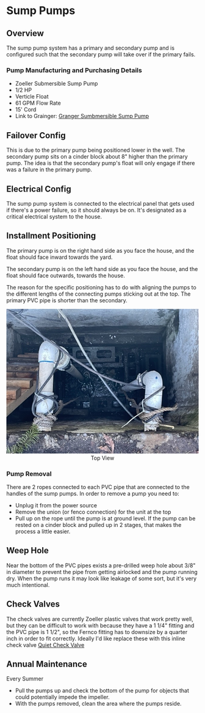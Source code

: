 # Sump Pumps

## Overview
The sump pump system has a primary and secondary pump and is configured such that the secondary pump will take over if the primary fails.  

### Pump Manufacturing and Purchasing Details
- Zoeller Submersible Sump Pump
- 1/2 HP
- Verticle Float
- 61 GPM Flow Rate
- 15' Cord
- Link to Grainger: [Granger Sumbmersible Sump Pump](https://www.grainger.com/product/2P550)


## Failover Config
This is due to the primary pump being positioned lower in the well.  The secondary pump sits on a cinder block about 8" higher than the primary pump.  The idea is that the secondary pump's float will only engage if there was a failure in the primary pump.  

## Electrical Config
The sump pump system is connected to the electrical panel that gets used if there's a power failure, so it should always be on.  It's designated as a critical electrical system to the house. 

## Installment Positioning
The primary pump is on the right hand side as you face the house, and the float should face inward towards the yard.  

The secondary pump is on the left hand side as you face the house, and the float should face outwards, towards the house.  

The reason for the specific positioning has to do with aligning the pumps to the different lengths of the connecting pumps sticking out at the top.  The primary PVC pipe is shorter than the secondary.  

<p 
	align="center">
	<img src="./sump-pumps-1.jpg"``
	<em>Top View</em>
</p>

### Pump Removal
There are 2 ropes connected to each PVC pipe that are connected to the handles of the sump pumps.  In order to remove a pump you need to:

- Unplug it from the power source
- Remove the union (or fenco connection) for the unit at the top
- Pull up on the rope until the pump is at ground level.  If the pump can be rested on a cinder block and pulled up in 2 stages, that makes the process a little easier.  

## Weep Hole 
Near the bottom of the PVC pipes exists a pre-drilled weep hole about 3/8" in diameter to prevent the pipe from getting airlocked and the pump running dry.  When the pump runs it may look like leakage of some sort, but it's very much intentional.  

## Check Valves
The check valves are currently Zoeller plastic valves that work pretty well, but they can be difficult to work with because they have a 1 1/4" fitting and the PVC pipe is 1 1/2", so the Fernco fitting has to downsize by a quarter inch in order to fit correctly.  Ideally I'd like replace these with this inline check valve
[Quiet Check Valve](https://www.amazon.com/1-5-Quiet-Union-Check-Valve/dp/B0078RQ9T4/ref=sr_1_12?crid=1RPKGPY8E2FGZ&keywords=quiet+check+valve+1+1%2F2+inch&qid=1672598250&sprefix=the+quiet+check+valv%2Caps%2C144&sr=8-12) 

## Annual Maintenance
Every Summer
- Pull the pumps up and check the bottom of the pump for objects that could potentially impede the impeller.
- With the pumps removed, clean the area where the pumps reside.    

